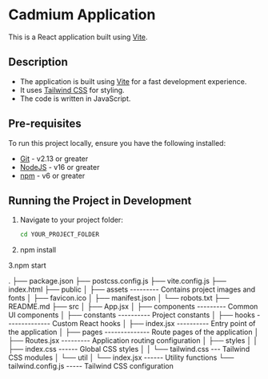 # Cadmium Application

This is a React application built using [Vite](https://vitejs.dev/).

## Description

- The application is built using [Vite](https://vitejs.dev/) for a fast development experience.
- It uses [Tailwind CSS](https://tailwindcss.com/) for styling.
- The code is written in JavaScript.

## Pre-requisites

To run this project locally, ensure you have the following installed:

- [Git](https://git-scm.com/) - v2.13 or greater
- [NodeJS](https://nodejs.org/en/) - v16 or greater
- [npm](https://www.npmjs.com/) - v6 or greater

## Running the Project in Development

1. Navigate to your project folder:
   ```sh
   cd YOUR_PROJECT_FOLDER
2. npm install

3.npm start

.
├── package.json
├── postcss.config.js
├── vite.config.js
├── index.html
├── public
│   ├── assets --------- Contains project images and fonts
│   ├── favicon.ico
│   ├── manifest.json
│   └── robots.txt
├── README.md
├── src
│   ├── App.jsx
│   ├── components --------- Common UI components
│   ├── constants ---------- Project constants
│   ├── hooks -------------- Custom React hooks
│   ├── index.jsx ---------- Entry point of the application
│   ├── pages -------------- Route pages of the application
│   ├── Routes.jsx --------- Application routing configuration
│   ├── styles
│   │   ├── index.css ------ Global CSS styles
│   │   └── tailwind.css --- Tailwind CSS modules
│   └── util
│       └── index.jsx ------ Utility functions
└── tailwind.config.js ----- Tailwind CSS configuration
